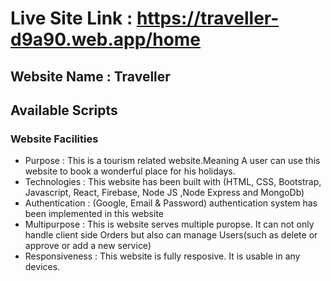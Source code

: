 # Live Site Link : https://traveller-d9a90.web.app/home

## Website Name : Traveller

## Available Scripts

### Website Facilities
 - Purpose : This is a tourism related website.Meaning A user can use this website to book a wonderful place for his holidays.
 - Technologies : This website has been built with (HTML, CSS, Bootstrap, Javascript, React, Firebase, Node JS ,Node Express and MongoDb)
- Authentication : (Google, Email & Password) authentication system has been implemented in this website
- Multipurpose : This is website serves multiple puropse. It can not only handle client side Orders but also can manage Users(such as delete or approve or add a new service)
- Responsiveness : This website is fully resposive. It is usable in any devices.

